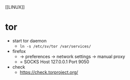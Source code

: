 [[LINUX]]
# tor

* start tor daemon
	* `ln -s /etc/sv/tor /var/services/`
* firefox 
	* -> preferences -> network settings -> manual proxy
	* = SOCKS Host   127.0.0.1   Port 9050
* check 
	* https://check.torproject.org/
